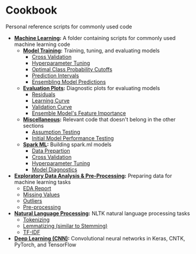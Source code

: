 # Cookbook
Personal reference scripts for commonly used code

- **[Machine Learning](https://github.com/JeffMacaluso/Cookbook/tree/master/MachineLearning):** A folder containing scripts for commonly used machine learning code
    - **[Model Training](https://github.com/JeffMacaluso/Cookbook/blob/master/MachineLearning/ModelTraining.py):** Training, tuning, and evaluating models
        - [Cross Validation](https://github.com/JeffMacaluso/Cookbook/blob/master/MachineLearning/ModelTraining.py#L25)
        - [Hyperparameter Tuning](https://github.com/JeffMacaluso/Cookbook/blob/master/MachineLearning/ModelTraining.py#L37)
        - [Optimal Class Probability Cutoffs](https://github.com/JeffMacaluso/Cookbook/blob/master/MachineLearning/ModelTraining.py#L97)
        - [Prediction Intervals](https://github.com/JeffMacaluso/Cookbook/blob/master/MachineLearning/ModelTraining.py#L175)
        - [Ensembling Model Predictions](https://github.com/JeffMacaluso/Cookbook/blob/master/MachineLearning/ModelTraining.py#L267)
    - **[Evaluation Plots](https://github.com/JeffMacaluso/Cookbook/blob/master/MachineLearning/EvaluationPlots.py):** Diagnostic plots for evaluating models
        - [Residuals](https://github.com/JeffMacaluso/Cookbook/blob/master/MachineLearning/EvaluationPlots.py#L28)
        - [Learning Curve](https://github.com/JeffMacaluso/Cookbook/blob/master/MachineLearning/EvaluationPlots.py#L61)
        - [Validation Curve](https://github.com/JeffMacaluso/Cookbook/blob/master/MachineLearning/EvaluationPlots.py#L89)  
        - [Ensemble Model's Feature Importance](https://github.com/JeffMacaluso/Cookbook/blob/master/MachineLearning/EvaluationPlots.py#L122)
    - **[Miscellaneous](https://github.com/JeffMacaluso/Cookbook/blob/master/MachineLearning/Miscellaneous.py):** Relevant code that doesn't belong in the other sections
        - [Assumption Testing](https://github.com/JeffMacaluso/Cookbook/blob/master/MachineLearning/Miscellaneous.py#L25)
        - [Initial Model Performance Testing](https://github.com/JeffMacaluso/Cookbook/blob/master/MachineLearning/Miscellaneous.py#L241)
    - **[Spark ML](https://github.com/JeffMacaluso/Cookbook/blob/master/MachineLearning/SparkML.py):** Building spark.ml models
        - [Data Prepartion](https://github.com/JeffMacaluso/Cookbook/blob/master/MachineLearning/SparkML.py#L9)
        - [Cross Validation](https://github.com/JeffMacaluso/Cookbook/blob/master/MachineLearning/SparkML.py#L60)
        - [Hyperparameter Tuning](https://github.com/JeffMacaluso/Cookbook/blob/master/MachineLearning/SparkML.py#L154)
        - [Model Diagnostics](https://github.com/JeffMacaluso/Cookbook/blob/master/MachineLearning/SparkML.py#L219)
- **[Exploratory Data Analysis & Pre-Processing](https://github.com/JeffMacaluso/Cookbook/blob/master/EDA%26Preprocessing.py):** Preparing data for machine learning tasks
    - [EDA Report](https://github.com/JeffMacaluso/Cookbook/blob/master/EDA%26Preprocessing.py#L23)
    - [Missing Values](https://github.com/JeffMacaluso/Cookbook/blob/master/EDA%26Preprocessing.py#L32)
    - [Outliers](https://github.com/JeffMacaluso/Cookbook/blob/master/EDA&Preprocessing.py#L148)
    - [Pre-processing](https://github.com/JeffMacaluso/Cookbook/blob/master/EDA&Preprocessing.py#L271)
- **[Natural Language Processing](https://github.com/JeffMacaluso/Cookbook/blob/master/NLP.py):** NLTK natural language processing tasks
    - [Tokenizing](https://github.com/JeffMacaluso/Cookbook/blob/master/NLP.py#L11)
    - [Lemmatizing (similar to Stemming)](https://github.com/JeffMacaluso/Cookbook/blob/master/NLP.py#L25)
    - [TF-IDF](https://github.com/JeffMacaluso/Cookbook/blob/master/NLP.py#L43)
- **[Deep Learning (CNN)](https://nbviewer.jupyter.org/github/JeffMacaluso/Cookbook/blob/master/DeepLearning-CNN.ipynb):** Convolutional neural networks in Keras, CNTK, PyTorch, and TensorFlow
